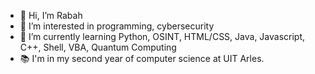 - 👋 Hi, I’m Rabah
- 👀 I’m interested in programming, cybersecurity
- 🌱 I’m currently learning Python, OSINT, HTML/CSS, Java, Javascript, C++, Shell, VBA, Quantum Computing
- 📚 I'm in my second year of computer science at UIT Arles.

